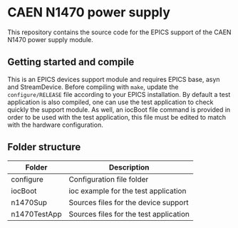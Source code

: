 # CAEN N1470 power supply

This repository contains the source code for the EPICS support of the CAEN N1470 power supply module.

## Getting started and compile

This is an EPICS devices support module and requires EPICS base, asyn and StreamDevice. Before compiling with `make`, update the `configure/RELEASE` file according to your EPICS installation. By default a test application is also compiled, one can use the test application to check quickly the support module. As well, an iocBoot file command is provided in order to be used with the test application, this file must be edited to match with the hardware configuration. 

## Folder structure

| Folder        | Description                            |
| ------------- | -------------------------------------- |
| configure     | Configuration file folder              |
| iocBoot       | ioc example for the test application   |
| n1470Sup      | Sources files for the device support   |
| n1470TestApp  | Sources files for the test application |
